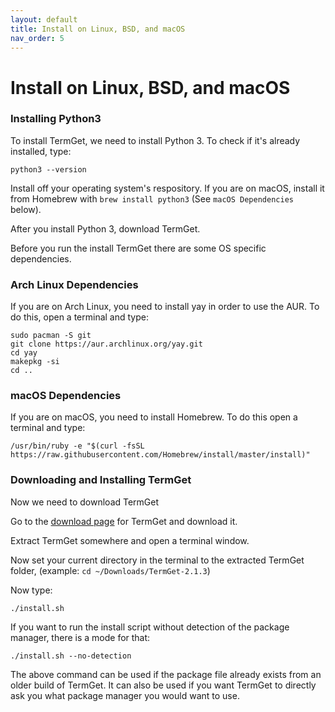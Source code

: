 ```yaml
---
layout: default
title: Install on Linux, BSD, and macOS
nav_order: 5
---
```


# Install on Linux, BSD, and macOS

### Installing Python3

To install TermGet, we need to install Python 3. To check if it's already installed, type:

    python3 --version

Install off your operating system's respository.
If you are on macOS, install it from Homebrew with `brew install python3` (See `macOS Dependencies` below).

After you install Python 3, download TermGet.

Before you run the install TermGet there are some OS specific dependencies.

### Arch Linux Dependencies

If you are on Arch Linux, you need to install yay in order to use the AUR. To do this, open a terminal and type:

    sudo pacman -S git
    git clone https://aur.archlinux.org/yay.git
    cd yay
    makepkg -si
    cd ..

### macOS Dependencies

If you are on macOS, you need to install Homebrew. To do this open a terminal and type:

    /usr/bin/ruby -e "$(curl -fsSL https://raw.githubusercontent.com/Homebrew/install/master/install)"


### Downloading and Installing TermGet

Now we need to download TermGet

Go to the [download page](download.html) for TermGet and download it.

Extract TermGet somewhere and open a terminal window.

Now set your current directory in the terminal to the extracted TermGet folder, (example: ```cd ~/Downloads/TermGet-2.1.3```)

Now type:

    ./install.sh

If you want to run the install script without detection of the package manager, there is a mode for that:

    ./install.sh --no-detection

The above command can be used if the package file already exists from an older build of TermGet. It can also be used if you want TermGet to directly ask you what package manager you would want to use.
